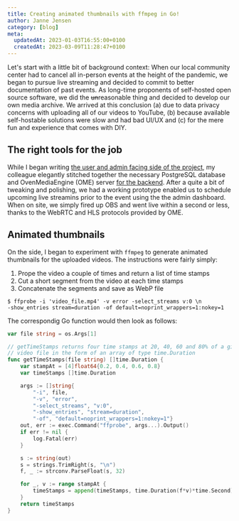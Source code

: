 ```yaml
---
title: Creating animated thumbnails with ffmpeg in Go!
author: Janne Jensen
category: [blog]
meta:
  updatedAt: 2023-01-03T16:55:00+0100
  createdAt: 2023-03-09T11:28:47+0100
---
```


Let's start with a little bit of background context: When our local community center had to cancel all in-person events at the height of the pandemic, we began to pursue live streaming and decided to commit to better documentation of past events. As long-time proponents of self-hosted open source software, we did the <del>un</del>reasonable thing and decided to develop our own media archive. We arrived at this conclusion (a) due to data privacy concerns with uploading all of our videos to YouTube, (b) because available self-hostable solutions were slow and had bad UI/UX and (c) for the mere fun and experience that comes with DIY.

## The right tools for the job

While I began writing [the user and admin facing side of the project](https://gitlab.com/kukoon/mediathek/media-ui), my colleague elegantly stitched together the necessary PostgreSQL database and OvenMediaEngine (OME) server [for the backend](https://gitlab.com/kukoon/mediathek/media-server). After a quite a bit of tweaking and polishing, we had a working prototype enabled us to schedule upcoming live streamins prior to the event using the the admin dashboard. When on site, we simply fired up OBS and went live within a second or less, thanks to the WebRTC and HLS protocols provided by OME.

## Animated thumbnails

On the side, I began to experiment with `ffmpeg` to generate animated thumbnails for the uploaded videos. The instructions were fairly simply:

1. Prope the video a couple of times and return a list of time stamps
2. Cut a short segment from the video at each time stamps
3. Concatenate the segments and save as WebP file

```shell
$ ffprobe -i 'video_file.mp4' -v error -select_streams v:0 \n
-show_entries stream=duration -of default=noprint_wrappers=1:nokey=1
```

The correspondig Go function would then look as follows:

```go
var file string = os.Args[1]

// getTimeStamps returns four time stamps at 20, 40, 60 and 80% of a given
// video file in the form of an array of type time.Duration
func getTimeStamps(file string) []time.Duration {
	var stampAt = [4]float64{0.2, 0.4, 0.6, 0.8}
	var timeStamps []time.Duration

	args := []string{
		"-i", file,
		"-v", "error",
		"-select_streams", "v:0",
		"-show_entries", "stream=duration",
		"-of", "default=noprint_wrappers=1:nokey=1"}
	out, err := exec.Command("ffprobe", args...).Output()
	if err != nil {
		log.Fatal(err)
	}

	s := string(out)
	s = strings.TrimRight(s, "\n")
	f, _ := strconv.ParseFloat(s, 32)

	for _, v := range stampAt {
		timeStamps = append(timeStamps, time.Duration(f*v)*time.Second)
	}
	return timeStamps
}
```
